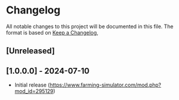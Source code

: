 # Changelog

All notable changes to this project will be documented in this file.
The format is based on [Keep a Changelog](https://keepachangelog.com/en/1.0.0/),

## [Unreleased]


## [1.0.0.0] - 2024-07-10
- Initial release (https://www.farming-simulator.com/mod.php?mod_id=295129)
